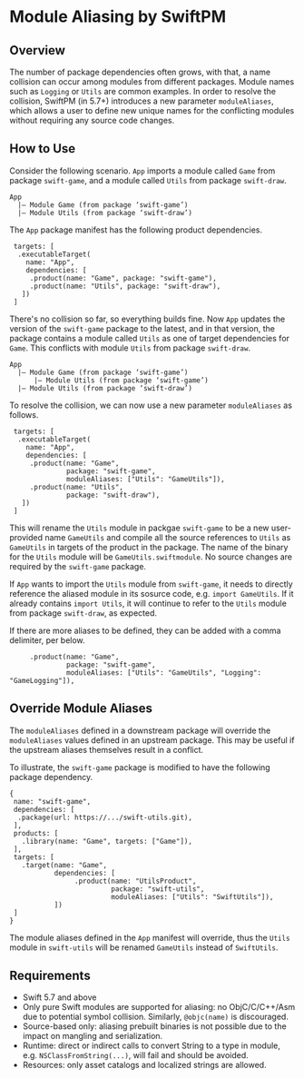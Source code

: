 # Module Aliasing by SwiftPM

## Overview

The number of package dependencies often grows, with that, a name collision can occur among modules from different packages. Module names such as `Logging` or `Utils` are common examples. In order to resolve the collision, SwiftPM (in 5.7+) introduces a new parameter `moduleAliases`, which allows a user to define new unique names for the conflicting modules without requiring any source code changes.  

## How to Use

Consider the following scenario. `App` imports a module called `Game` from package `swift-game`, and a module called `Utils` from package `swift-draw`. 

```
App
  |— Module Game (from package ‘swift-game’)
  |— Module Utils (from package ‘swift-draw’)
```

The `App` package manifest has the following product dependencies.

```
 targets: [
  .executableTarget(
    name: "App",
    dependencies: [
     .product(name: "Game", package: "swift-game"),
     .product(name: "Utils", package: "swift-draw"),
   ])
 ]
```

There's no collision so far, so everything builds fine. Now `App` updates the version of the `swift-game` package to the latest, and in that version, the package contains a module called `Utils` as one of target dependencies for `Game`. This conflicts with module `Utils` from package `swift-draw`.

```
App
  |— Module Game (from package ‘swift-game’)
      |— Module Utils (from package ‘swift-game’)
  |— Module Utils (from package ‘swift-draw’)
```

To resolve the collision, we can now use a new parameter `moduleAliases` as follows.

```
 targets: [
  .executableTarget(
    name: "App",
    dependencies: [
     .product(name: "Game",
              package: "swift-game",
              moduleAliases: ["Utils": "GameUtils"]),
     .product(name: "Utils",
              package: "swift-draw"),
   ])
 ]
```

This will rename the `Utils` module in packgae `swift-game` to be a new user-provided name `GameUtils` and compile all the source references to `Utils` as `GameUtils` in targets of the product in the package. The name of the binary for the `Utils` module will be `GameUtils.swiftmodule`. No source changes are required by the `swift-game` package. 

If `App` wants to import the `Utils` module from `swift-game`, it needs to directly reference the aliased module in its sosurce code, e.g. `import GameUtils`. If it already contains `import Utils`, it will continue to refer to the `Utils` module from package `swift-draw`, as expected.

If there are more aliases to be defined, they can be added with a comma delimiter, per below. 

```
     .product(name: "Game",
              package: "swift-game",
              moduleAliases: ["Utils": "GameUtils", "Logging": "GameLogging"]),
```

## Override Module Aliases

The `moduleAliases` defined in a downstream package will override the `moduleAliases` values defined in an upstream package. This may be useful if the upstream aliases themselves result in a conflict. 

To illustrate, the `swift-game` package is modified to have the following package dependency. 

```
{
 name: "swift-game",
 dependencies: [
  .package(url: https://.../swift-utils.git),
 ],
 products: [
   .library(name: "Game", targets: ["Game"]),
 ],
 targets: [
   .target(name: "Game",
           dependencies: [
                .product(name: "UtilsProduct",
                         package: "swift-utils",
                         moduleAliases: ["Utils": "SwiftUtils"]),
           ])
 ]
}
```

The module aliases defined in the `App` manifest will override, thus the `Utils` module in `swift-utils` will be renamed `GameUtils` instead of `SwiftUtils`.


## Requirements

* Swift 5.7 and above
* Only pure Swift modules are supported for aliasing: no ObjC/C/C++/Asm due to potential symbol collision. Similarly, `@objc(name)` is discouraged. 
* Source-based only: aliasing prebuilt binaries is not possible due to the impact on mangling and serialization.
* Runtime: direct or indirect calls to convert String to a type in module, e.g. `NSClassFromString(...)`, will fail and should be avoided.
* Resources: only asset catalogs and localized strings are allowed.
